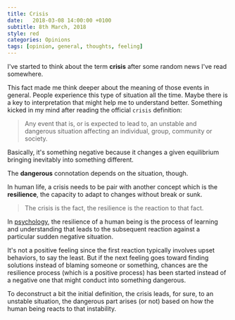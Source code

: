 ```yaml
---
title: Crisis
date:   2018-03-08 14:00:00 +0100
subtitle: 8th March, 2018
style: red
categories: Opinions
tags: [opinion, general, thoughts, feeling]
---
```


I've started to think about the term **crisis** after some random news I've read somewhere.

This fact made me think deeper about the meaning of those events in general.
People experience this type of situation all the time.
Maybe there is a key to interpretation that might help me to understand better.
Something kicked in my mind after reading the official ```crisis``` definition:

> Any event that is, or is expected to lead to, an unstable and dangerous situation affecting an individual, group, community or society.

Basically, it's something negative because it changes a given equilibrium bringing inevitably into something different.

The **dangerous** connotation depends on the situation, though.

In human life, a crisis needs to be pair with another concept which is the **resilience**, the capacity to adapt to changes without break or sunk.

> The crisis is the fact, the resilience is the reaction to that fact.

In [psychology](https://en.wikipedia.org/wiki/Psychological_resilience), the resilience of a human being is the process of learning and understanding that leads to the subsequent reaction against a particular sudden negative situation.

It's not a positive feeling since the first reaction typically involves upset behaviors, to say the least.
But if the next feeling goes toward finding solutions instead of blaming someone or something, chances are the resilience process (which is a positive process) has been started instead of a negative one that might conduct into something dangerous.

To deconstruct a bit the initial definition, the crisis leads, for sure, to an unstable situation, the dangerous part arises (or not) based on how the human being reacts to that instability.